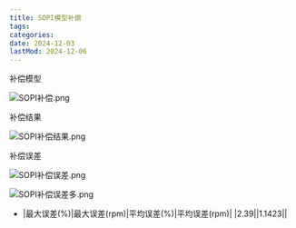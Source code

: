 ```yaml
---
title: SOPI模型补偿
tags:
categories:
date: 2024-12-03
lastMod: 2024-12-06
---
```

补偿模型

![SOPI补偿.png](/assets/sopi补偿_1732782965218_0.png)

补偿结果

![SOPI补偿结果.png](/assets/sopi补偿结果_1732782973351_0.png)

补偿误差

![SOPI补偿误差.png](/assets/sopi补偿误差_1733119233149_0.png)

![SOPI补偿误差多.png](/assets/sopi补偿误差多_1733469269142_0.png)

  + |最大误差(%)|最大误差(rpm)|平均误差(%)|平均误差(rpm)|
|2.39||1.1423||


